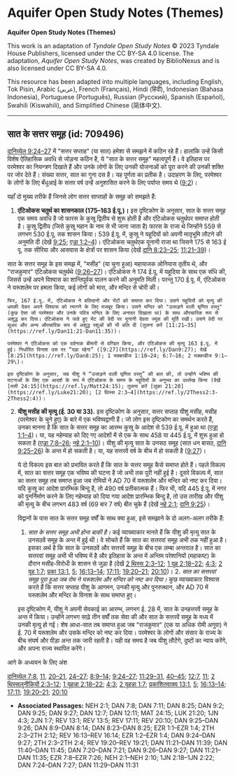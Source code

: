 # Aquifer Open Study Notes (Themes)

**Aquifer Open Study Notes (Themes)**

This work is an adaptation of *Tyndale Open Study Notes* © 2023 Tyndale House Publishers, licensed under the CC BY\-SA 4\.0 license. The adaptation, *Aquifer Open Study Notes*, was created by BiblioNexus and is also licensed under CC BY\-SA 4\.0\.

This resource has been adapted into multiple languages, including English, Tok Pisin, Arabic (عربي), French (Français), Hindi (हिंदी), Indonesian (Bahasa Indonesia), Portuguese (Português), Russian (Русский), Spanish (Español), Swahili (Kiswahili), and Simplified Chinese (简体中文).



--------------------------------

## सात के सत्तर समूह (id: 709496)

[दानिय्येल 9:24–27](https://ref.ly/Dan9:24-Dan9:27) में "सत्तर सप्ताह" (या सात) हमेशा से समझने में कठिन रहे हैं। हालांकि उन्हें किसी विशेष ऐतिहासिक अवधि से जोड़ना कठिन है, ये "सात के सत्तर समूह" महत्वपूर्ण हैं। वे इतिहास पर परमेश्वर का नियन्त्रण दिखाते हैं और उनके लोगों के लिए उनकी योजनाओं को पूरा करने की उनकी शक्ति पर जोर देते हैं। संख्या सत्तर, सात का गुना दस है। यह पूर्णता का प्रतीक है। उदाहरण के लिए, परमेश्वर के लोगों के लिए बँधुआई के सत्तर वर्ष उन्हें अनुशासित करने के लिए पर्याप्त समय थे ([9:2](https://ref.ly/Dan9:2))।

यहाँ दो मुख्य तरीके हैं जिनसे लोग सत्तर साप्ताहों के समूह को समझते हैं:

1. **एंटिओकस चतुर्थ का शासनकाल (175–163 ई.पू.)।** इस दृष्टिकोण के अनुसार, सात के सत्तर समूह एक समय अवधि है जो फारस के कुस्रू द्वितीय से शुरू होती है और एंटिओकस चतुर्थपर समाप्त होती है। कुस्रू द्वितीय (जिसे कुस्रू महान के नाम से भी जाना जाता है) फारस के राजा थे जिन्होंने 559 से लगभग 530 ई.पू. तक शासन किया। 539 ई.पू. में, कुस्रू ने यहूदियों को अपनी मातृभूमि लौटने की अनुमति दी (देखें [9:25](https://ref.ly/Dan9:25); [एज्रा 1:2–4](https://ref.ly/Ezra1:2-Ezra1:4))। एंटिओकस चतुर्थएक यूनानी राजा था जिसने 175 से 163 ई पू. तक सीरिया और आसपास के क्षेत्रों पर शासन किया (देखें [दानि 8:23–25](https://ref.ly/Dan8:23-Dan8:25); [11:21–39](https://ref.ly/Dan11:21-Dan11:39))। 
  
सात के सत्तर समूह के इस समझ में, "मसीह" (या चुना हुआ) महायाजक ओनियास तृतीय थे, और "राजकुमार" एंटिओकस चतुर्थथे ([9:26–27](https://ref.ly/Dan9:26-Dan9:27))। एंटिओकस ने 174 ई.पू. में यहूदिया के साथ एक संधि की, जिससे उन्हें अपने विश्वास का शान्तिपूर्वक पालन करने की अनुमति मिली। परन्तु 170 ई.पू. में, एंटिओकस ने यरूशलेम पर हमला किया, कई लोगों को मारा, और मन्दिर से चोरी की।

    फिर, 167 ई.पू. में, एंटिओकस ने बलिदानों और भेंटों को समाप्त कर दिया। उसने यहूदियों को मृत्यु की धमकी देकर अपने विश्वास को त्यागने के लिए मजबूर किया। उसने मन्दिर को "उजाड़ने वाली घृणित वस्तु" (कुछ ऐसा जो परमेश्वर और उनके पवित्र मन्दिर के लिए अनादर दिखाता था) के साथ औपचारिक रूप से अशुद्ध कर दिया। एंटिओकस ने जले हुए भेंट की वेदी पर यूनानी देवता ज्यूस की मूर्ति रखी। उसने वेदी पर सूअर और अन्य औपचारिक रूप से अशुद्ध पशुओं की भी बलि दी (तुलना करें [11:21–35](https://ref.ly/Dan11:21-Dan11:35))।

    परमेश्वर ने एंटिओकस को एक दर्दनाक बीमारी से दण्डित किया, और एंटिओकस की मृत्यु 163 ई.पू. में हुई। निर्धारित विनाश उस पर “पड़ा रहेगा” ([9:27](https://ref.ly/Dan9:27); देखें [8:25](https://ref.ly/Dan8:25); 1 मक्काबीज 1:10–24; 6:7–16; 2 मक्काबीज 9:1–29\)।

    इस दृष्टिकोण के अनुसार, जब यीशु ने “उजाड़ने वाली घृणित वस्तु” की बात की, तो उन्होंने भविष्य की घटनाओं के लिए एक आदर्श के रूप में एंटिओकस के समय के यहूदियों के अनुभव का उल्लेख किया (देखें [मत्ती 24:15](https://ref.ly/Matt24:15); तुलना करें [लूका 21:20](https://ref.ly/Luke21:20); [2 थिस्स 2:3–4](https://ref.ly/2Thess2:3-2Thess2:4))।

2. **यीशु मसीह की मृत्यु (ई. 30 या 33\).** इस दृष्टिकोण के अनुसार, सत्तर सप्ताह यीशु मसीह, मसीह (परमेश्वर के चुने हुए) के बारे में एक भविष्यद्वाणी हैं। जो लोग इस दृष्टिकोण का समर्थन करते हैं, उनका मानना है कि सात के सत्तर समूह का आरम्भ कुस्रू के आदेश से 539 ई.पू. में हुआ था ([एज्रा 1:1–4](https://ref.ly/Ezra1:1-Ezra1:4))। या, यह नहेम्याह को दिए गए आदेशों में से एक के साथ 458 या 445 ई.पू. में शुरू हुआ हो सकता है ([एज्रा 7:8–26](https://ref.ly/Ezra7:8-Ezra7:26); [नहे 2:1–10](https://ref.ly/Neh2:1-Neh2:10))। यीशु की मृत्यु सात के उनसठ समूह (सात धन बासठ, [दानि 9:25–26](https://ref.ly/Dan9:25-Dan9:26)) के अन्त में हो सकती है। या, यह सत्तरवें वर्ष के बीच में हो सकती है ([9:27](https://ref.ly/Dan9:27))।

    ये दो विकल्प इस बात को प्रभावित करते हैं कि सात के सत्तर समूह कैसे समाप्त होते हैं। पहले विकल्प में, सात का सत्तर समूह एक भविष्य की घटना है जो अभी तक पूरी नहीं हुई है। दूसरे विकल्प में, सात का सत्तर समूह तब समाप्त हुआ जब रोमियों ने AD 70 में यरूशलेम और मन्दिर को नष्ट कर दिया। यदि कुस्रू का आदेश प्रारम्भिक बिन्दु है, तो 490 वर्ष प्रतीकात्मक हैं। फिर भी, यदि 445 ई.पू. में नगर को पुनर्निर्माण करने के लिए नहेम्याह को दिया गया आदेश प्रारम्भिक बिन्दु है, तो उस तारीख और यीशु की मृत्यु के बीच लगभग 483 वर्ष (69 बार 7 वर्ष) बीत चुके हैं (देखें [नहे 2:1](https://ref.ly/Neh2:1); [दानि 9:25](https://ref.ly/Dan9:25))।

    विद्वानों के पास सात के सत्तर समूह वर्षों के साथ क्या हुआ, इसे समझाने के दो अलग\-अलग तरीके हैं:

    1. *सात के सत्तर समूह अभी होना बाकी है।* कई व्याख्याकार मानते हैं कि यीशु की मृत्यु सात के उनसठवें समूह के अन्त में हुई थी। वे सोचते हैं कि सात का सत्तरवां समूह अभी तक नहीं हुआ है। इसका अर्थ है कि सात के उनसठवें और सत्तरवें समूह के बीच एक लम्बा अन्तराल है। सात का सत्तरवां समूह अभी भी भविष्य में है और इतिहास के अन्त में अन्तिम परेशानियों (महाकष्ट) के दौरान मसीह\-विरोधी के शासन से जुड़ा है (देखें [2 थिस्स 2:3–12](https://ref.ly/2Thess2:3-2Thess2:12); [1 यूह 2:18–22](https://ref.ly/1John2:18-1John2:22); [4:3](https://ref.ly/1John4:3); [2 यूह 1:7](https://ref.ly/2John1:7); [प्रका 13:1](https://ref.ly/Rev13:1), [5](https://ref.ly/Rev13:5); [16:13–14](https://ref.ly/Rev16:13-Rev16:14); [17:11](https://ref.ly/Rev17:11); [19:20–21](https://ref.ly/Rev19:20-Rev19:21); [20:10](https://ref.ly/Rev20:10))।
        2. *सात का सत्तरवां समूह पूरा हुआ जब रोम ने यरूशलेम और मन्दिर को नष्ट कर दिया।* कुछ व्याख्याकार विश्वास करते हैं कि सत्तर सप्ताह यीशु के आगमन, उनकी मृत्यु और पुनरुत्थान, और AD 70 में यरूशलेम और मन्दिर के विनाश के साथ समाप्त हुए।

    इस दृष्टिकोण में, यीशु ने अपनी सेवकाई का आरम्भ, लगभग ई. 28 में, सात के उनहत्तरवें समूह के अन्त में किया। उन्होंने लगभग साढ़े तीन वर्षों तक सेवा की और सात के सत्तरवें समूह के मध्य में उनकी मृत्यु हो गई। शेष आधा\-सात तब समाप्त हुआ जब "राजकुमार" (एक या अधिक रोमी अगुवा) ने ई. 70 में यरूशलेम और उसके मन्दिर को नष्ट कर दिया। परमेश्वर के लोगों और संसार के राज्य के बीच संघर्ष और पीड़ा अन्त तक जारी रहती है। यही वह समय है जब यीशु लौटेंगे, दुष्टों का न्याय करेंगे, और अपना राज्य स्थापित करेंगे।

आगे के अध्ययन के लिए अंश

[दानिय्येल 7:8](https://ref.ly/Dan7:8), [11](https://ref.ly/Dan7:11), [20–21](https://ref.ly/Dan7:20-Dan7:21), [24–27](https://ref.ly/Dan7:24-Dan7:27); [8:9–14](https://ref.ly/Dan8:9-Dan8:14); [9:24–27](https://ref.ly/Dan9:24-Dan9:27); [11:29–31](https://ref.ly/Dan11:29-Dan11:31), [40–45](https://ref.ly/Dan11:40-Dan11:45); [12:7](https://ref.ly/Dan12:7), [11](https://ref.ly/Dan12:11); [2 थिस्सलुनीकियों 2:3–12](https://ref.ly/2Thess2:3-2Thess2:12); [1 यूहन्ना 2:18–22](https://ref.ly/1John2:18-1John2:22); [4:3](https://ref.ly/1John4:3); [2 यूहन्ना 1:7](https://ref.ly/2John1:7); [प्रकाशितवाक्य 13:1](https://ref.ly/Rev13:1), [5](https://ref.ly/Rev13:5); [16:13–14](https://ref.ly/Rev16:13-Rev16:14); [17:11](https://ref.ly/Rev17:11); [19:20–21](https://ref.ly/Rev19:20-Rev19:21); [20:10](https://ref.ly/Rev20:10)

* **Associated Passages:** NEH 2:1; DAN 7:8; DAN 7:11; DAN 8:25; DAN 9:2; DAN 9:25; DAN 9:27; DAN 12:7; DAN 12:11; MAT 24:15; LUK 21:20; 1JN 4:3; 2JN 1:7; REV 13:1; REV 13:5; REV 17:11; REV 20:10; DAN 9:25–DAN 9:26; DAN 8:9–DAN 8:14; DAN 8:23–DAN 8:25; EZR 1:1–EZR 1:4; 2TH 2:3–2TH 2:12; REV 16:13–REV 16:14; EZR 1:2–EZR 1:4; DAN 9:24–DAN 9:27; 2TH 2:3–2TH 2:4; REV 19:20–REV 19:21; DAN 11:21–DAN 11:39; DAN 11:40–DAN 11:45; DAN 7:20–DAN 7:21; DAN 9:26–DAN 9:27; DAN 11:21–DAN 11:35; EZR 7:8–EZR 7:26; NEH 2:1–NEH 2:10; 1JN 2:18–1JN 2:22; DAN 7:24–DAN 7:27; DAN 11:29–DAN 11:31

